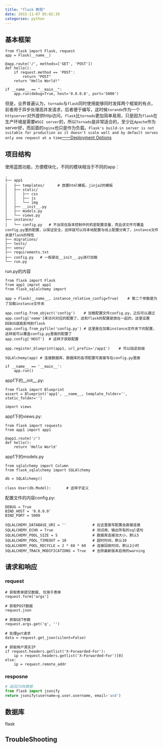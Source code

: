 ```yaml
---
title: "flask 教程"
date: 2015-11-07 05:02:39
categories: python
---
```


## 基本框架
	from flask import Flask, request
	app = Flask(__name__)
		
	@app.route('/', methods=['GET', 'POST'])
	def hello():
	    if request.method == 'POST':
	        return "POST"
	    return "Hello World!"
		
	if __name__ == "__main__":
	    app.run(debug=True, host='0.0.0.0', port='5000')

但是，业界普遍认为，`tornado`与`flask`同时使用能够同时发挥两个框架的有点，前者用于异步处理高并发请求，后者便于编写，这时候`torando`作为一个`httpserver`对外提供http访问，`flask`比`tornado`更加简单易用，只是因为`flask`在生产环境是需要`WSGI server`的，所以`Tornado`是非常适合的，至少比`Apache`作为server好，而前面的`nginx`也只是作为负载。`Flask's build-in server is not suitable for production as it doesn't scale well and by default serves only one request at a time`[——Deployment Options](http://flask.pocoo.org/docs/0.11/deploying/)

## 项目结构

使用蓝图功能，方便模块化，不同的模块相当于不同的app：

	.
	├── app1
	│   ├── templates/		# 放置html模板，jinja2的模板
	│   ├── static/
	│   │   ├── css
	│   │   ├── js
	│   │   └── img
	│   ├── __init__.py
	│   ├── models.py
	│   └── views.py
	├── instance/
	│   └── config.py	# 不出现在版本控制中的机密配置变量，而且该文件可覆盖config.py里的配置，以保证安全，这样就可以将本地配置与线上配置分离了，instance文件夹是flask的特性
	├── migrations/
	├── tests/
	├── venv/
	├── requirements.txt
	├── config.py	# 一般是在__init__.py进行加载
	└── run.py

run.py的内容

	from flask import Flask
	from app1 improt app1
	from flask_sqlalchemy import 
	
	app = Flask(__name__, instance_relative_config=True)	# 第二个参数是为了加载instance文件夹
	
	app.config.from_object('config')	# 加载配置文件config.py，之后可以通过app.config['name']来访问对应的配置了，这和flask的配置是放在一起的，这里设置DEBUG就能影响到flask
	app.config.from_pyfile('config.py') # 这里是在加载instance文件夹下的配置，这样就可以覆盖config.py里面的配置了
	app.config['HOST']	# 这样子获取配置
	
	app.register_blueprint(app1, url_prefix='/app1')	# 可以指定前缀
	
	SQLAlchemy(app)	# 连接数据库，数据库的各项配置可直接写在config.py里面
	
	if __name__ == '__main__':
		app.run()

app1下的__init__.py:

	from flask import Blueprint
	assert = Blueprint('app1', __name__, template_folder='', static_folder='')
	
	import views

app1下的views.py:

	from flask import requests
	from app1 import app1
	
	@app1.route('/')
	def hello():
		return 'Hello World'

app1下的models.py

	from sqlalchemy import Column
	from flask_sqlalchemy import SQLAlchemy
	
	db = SQLAlchemy()
	
	class User(db.Model):		# 这样子定义	

配置文件的内容config.py:

	DEBUG = True
	BIND_HOST = '0.0.0.0'
	BIND_PORT = 5000
	
	SQLALCHEMY_DATABASE_URI = ''			# 在这里面写配置会直接连接
	SQLALCHEMY_ECHO = True                  # 测试用，输出所有的sql语句
	SQLALCHEMY_POOL_SIZE = 5                # 数据库连接池大小，默认5
	SQLALCHEMY_POOL_TIMEOUT = 10            # 超时时间，默认10
	SQLALCHEMY_POOL_RECYCLE = 2 * 60 * 60   # 连接回收时间，默认2小时
	SQLALCHEMY_TRACK_MODIFICATIONS = True   # 去除最新版本启用的warning
## 请求和响应
### request

	# 获取表单提交数据, 仅用于表单
	request.form['args']
	
	# 获取POST数据
	request.json
	
	# 获取GET参数
	request.args.get('q', '')
	
	# 处理get请求
	data = request.get_json(silent=False)
	
	# 获取用户真实IP
	if request.headers.getlist('X-Forwarded-For'):
		ip = request.headers.getlist('X-Forwarded-For')[0]
	else:
		ip = request.remote_addr
### resposne

```python
# 返回JSON数据
from flask import jsonify
return jsonify(username=g.user.username, email='asd')
```

## 数据库
flask

## TroubleShooting
